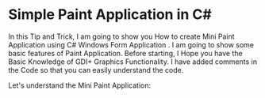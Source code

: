 # Simple Paint Application in C#
In this Tip and Trick, I am going to show you How to create Mini Paint Application using C# Windows Form Application . I am going to show some basic features of Paint Application. Before starting, I Hope you have the Basic Knowledge of GDI+ Graphics Functionality. I have added comments in the Code so that you can easily understand the code.

Let's understand the Mini Paint Application:

